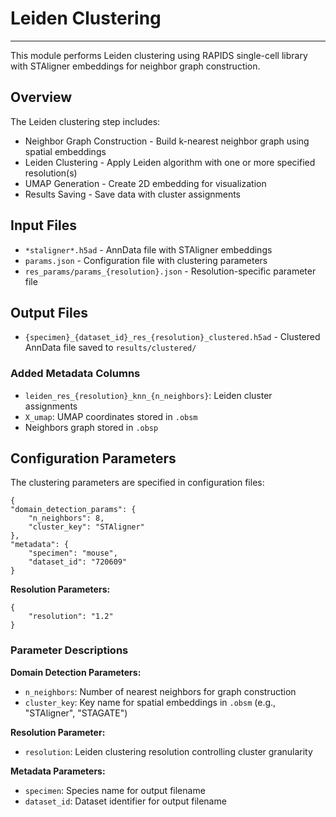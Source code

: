 # Leiden Clustering
---
This module performs Leiden clustering using RAPIDS single-cell library with STAligner embeddings for neighbor graph construction.

## Overview

The Leiden clustering step includes:

- Neighbor Graph Construction - Build k-nearest neighbor graph using spatial embeddings
- Leiden Clustering - Apply Leiden algorithm with one or more specified resolution(s)
- UMAP Generation - Create 2D embedding for visualization
- Results Saving - Save data with cluster assignments

## Input Files

- `*staligner*.h5ad` - AnnData file with STAligner embeddings 
- `params.json` - Configuration file with clustering parameters
- `res_params/params_{resolution}.json` - Resolution-specific parameter file

## Output Files

- `{specimen}_{dataset_id}_res_{resolution}_clustered.h5ad` - Clustered AnnData file saved to `results/clustered/`

### Added Metadata Columns

- `leiden_res_{resolution}_knn_{n_neighbors}`: Leiden cluster assignments
- `X_umap`: UMAP coordinates stored in `.obsm`
- Neighbors graph stored in `.obsp`

## Configuration Parameters

The clustering parameters are specified in configuration files:

    {
    "domain_detection_params": {
        "n_neighbors": 8,
        "cluster_key": "STAligner"
    },
    "metadata": {
        "specimen": "mouse",
        "dataset_id": "720609"
    }

**Resolution Parameters:**

    {
        "resolution": "1.2"
    }

### Parameter Descriptions

**Domain Detection Parameters:**
- `n_neighbors`: Number of nearest neighbors for graph construction 
- `cluster_key`: Key name for spatial embeddings in `.obsm` (e.g., "STAligner", "STAGATE")

**Resolution Parameter:**
- `resolution`: Leiden clustering resolution controlling cluster granularity

**Metadata Parameters:**
- `specimen`: Species name for output filename
- `dataset_id`: Dataset identifier for output filename
